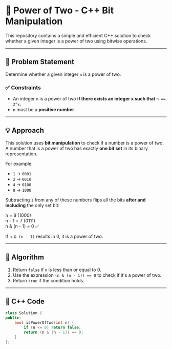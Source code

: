 # 🔢 Power of Two - C++ Bit Manipulation

This repository contains a simple and efficient C++ solution to check whether a given integer is a power of two using bitwise operations.

---

## 📘 Problem Statement

Determine whether a given integer `n` is a power of two.

### ✅ Constraints
- An integer `n` is a power of two **if there exists an integer x such that** `n == 2^x`.
- `n` must be a **positive number**.

---

## 💡 Approach

This solution uses **bit manipulation** to check if a number is a power of two. A number that is a power of two has exactly **one bit set** in its binary representation.

For example:
- `1` -> `0001`
- `2` -> `0010`
- `4` -> `0100`
- `8` -> `1000`

Subtracting `1` from any of these numbers flips all the bits **after and including** the only set bit:

n = 8 (1000)  
n - 1 = 7 (0111)  
n & (n - 1) = 0 ✅  


If `n & (n - 1)` results in 0, it is a power of two.

---

## 🧠 Algorithm

1. Return `false` if `n` is less than or equal to 0.
2. Use the expression `(n & (n - 1)) == 0` to check if it's a power of two.
3. Return `true` if the condition holds.

---

## 🚀 C++ Code

```cpp
class Solution {
public:
    bool isPowerOfTwo(int n) {
        if (n <= 0) return false;
        return (n & (n - 1)) == 0;
    }
};
